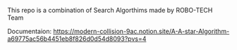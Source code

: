 This repo is a combination of Search Algorthims made by ROBO-TECH Team

Documentaion: https://modern-collision-9ac.notion.site/A-A-star-Algorithm-a69775ac56b4451eb8f826d0d54d8093?pvs=4
